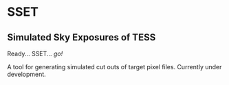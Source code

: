 # SSET
## Simulated Sky Exposures of TESS
Ready... SSET... _go!_

A tool for generating simulated cut outs of target pixel files.
Currently under development.
